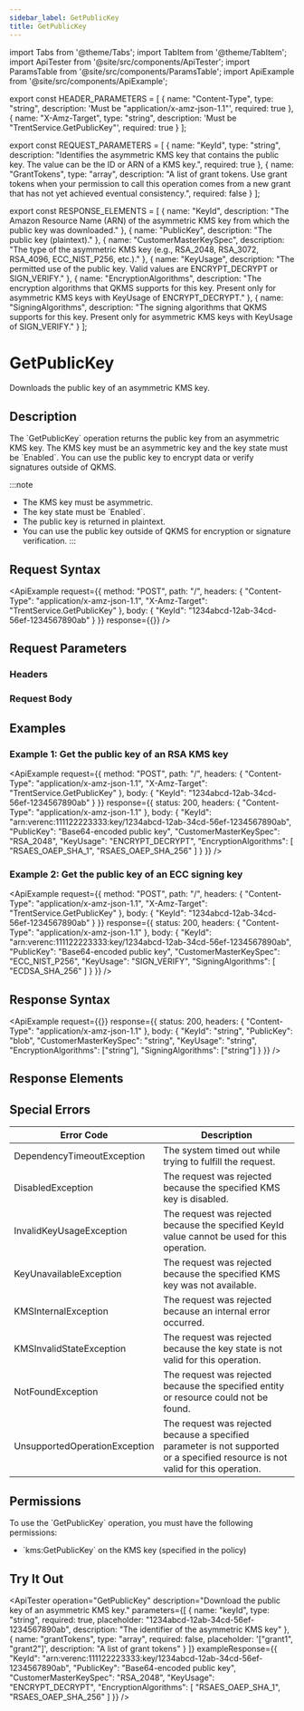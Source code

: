```yaml
---
sidebar_label: GetPublicKey
title: GetPublicKey
---
```


import Tabs from '@theme/Tabs';
import TabItem from '@theme/TabItem';
import ApiTester from '@site/src/components/ApiTester';
import ParamsTable from '@site/src/components/ParamsTable';
import ApiExample from '@site/src/components/ApiExample';

export const HEADER_PARAMETERS = [
  {
    name: "Content-Type",
    type: "string",
    description: 'Must be "application/x-amz-json-1.1"',
    required: true
  },
  {
    name: "X-Amz-Target",
    type: "string", 
    description: 'Must be "TrentService.GetPublicKey"',
    required: true
  }
];

export const REQUEST_PARAMETERS = [
  {
    name: "KeyId",
    type: "string",
    description: "Identifies the asymmetric KMS key that contains the public key. The value can be the ID or ARN of a KMS key.",
    required: true
  },
  {
    name: "GrantTokens",
    type: "array",
    description: "A list of grant tokens. Use grant tokens when your permission to call this operation comes from a new grant that has not yet achieved eventual consistency.",
    required: false
  }
];

export const RESPONSE_ELEMENTS = [
  {
    name: "KeyId",
    description: "The Amazon Resource Name (ARN) of the asymmetric KMS key from which the public key was downloaded."
  },
  {
    name: "PublicKey",
    description: "The public key (plaintext)."
  },
  {
    name: "CustomerMasterKeySpec",
    description: "The type of the asymmetric KMS key (e.g., RSA_2048, RSA_3072, RSA_4096, ECC_NIST_P256, etc.)."
  },
  {
    name: "KeyUsage",
    description: "The permitted use of the public key. Valid values are ENCRYPT_DECRYPT or SIGN_VERIFY."
  },
  {
    name: "EncryptionAlgorithms",
    description: "The encryption algorithms that QKMS supports for this key. Present only for asymmetric KMS keys with KeyUsage of ENCRYPT_DECRYPT."
  },
  {
    name: "SigningAlgorithms",
    description: "The signing algorithms that QKMS supports for this key. Present only for asymmetric KMS keys with KeyUsage of SIGN_VERIFY."
  }
];

# GetPublicKey

Downloads the public key of an asymmetric KMS key.

## Description

The \`GetPublicKey\` operation returns the public key from an asymmetric KMS key. The KMS key must be an asymmetric key and the key state must be \`Enabled\`. You can use the public key to encrypt data or verify signatures outside of QKMS.

:::note
- The KMS key must be asymmetric.
- The key state must be \`Enabled\`.
- The public key is returned in plaintext.
- You can use the public key outside of QKMS for encryption or signature verification.
:::

## Request Syntax

<ApiExample
  request={{
    method: "POST",
    path: "/",
    headers: {
      "Content-Type": "application/x-amz-json-1.1",
      "X-Amz-Target": "TrentService.GetPublicKey"
    },
    body: {
      "KeyId": "1234abcd-12ab-34cd-56ef-1234567890ab"
    }
  }}
  response={{}}
/>

## Request Parameters

### Headers

<ParamsTable parameters={HEADER_PARAMETERS} />

### Request Body

<ParamsTable parameters={REQUEST_PARAMETERS} />

## Examples

### Example 1: Get the public key of an RSA KMS key

<ApiExample
  request={{
    method: "POST",
    path: "/",
    headers: {
      "Content-Type": "application/x-amz-json-1.1",
      "X-Amz-Target": "TrentService.GetPublicKey"
    },
    body: {
      "KeyId": "1234abcd-12ab-34cd-56ef-1234567890ab"
    }
  }}
  response={{
    status: 200,
    headers: {
      "Content-Type": "application/x-amz-json-1.1"
    },
    body: {
      "KeyId": "arn:verenc:111122223333:key/1234abcd-12ab-34cd-56ef-1234567890ab",
      "PublicKey": "Base64-encoded public key",
      "CustomerMasterKeySpec": "RSA_2048",
      "KeyUsage": "ENCRYPT_DECRYPT",
      "EncryptionAlgorithms": [
        "RSAES_OAEP_SHA_1",
        "RSAES_OAEP_SHA_256"
      ]
    }
  }}
/>

### Example 2: Get the public key of an ECC signing key

<ApiExample
  request={{
    method: "POST",
    path: "/",
    headers: {
      "Content-Type": "application/x-amz-json-1.1",
      "X-Amz-Target": "TrentService.GetPublicKey"
    },
    body: {
      "KeyId": "1234abcd-12ab-34cd-56ef-1234567890ab"
    }
  }}
  response={{
    status: 200,
    headers: {
      "Content-Type": "application/x-amz-json-1.1"
    },
    body: {
      "KeyId": "arn:verenc:111122223333:key/1234abcd-12ab-34cd-56ef-1234567890ab",
      "PublicKey": "Base64-encoded public key",
      "CustomerMasterKeySpec": "ECC_NIST_P256",
      "KeyUsage": "SIGN_VERIFY",
      "SigningAlgorithms": [
        "ECDSA_SHA_256"
      ]
    }
  }}
/>

## Response Syntax

<ApiExample
  request={{}}
  response={{
    status: 200,
    headers: {
      "Content-Type": "application/x-amz-json-1.1"
    },
    body: {
      "KeyId": "string",
      "PublicKey": "blob",
      "CustomerMasterKeySpec": "string",
      "KeyUsage": "string",
      "EncryptionAlgorithms": ["string"],
      "SigningAlgorithms": ["string"]
    }
  }}
/>

## Response Elements

<ParamsTable responseElements={RESPONSE_ELEMENTS} type="response" />

## Special Errors

| Error Code | Description |
|------------|-------------|
| DependencyTimeoutException | The system timed out while trying to fulfill the request. |
| DisabledException | The request was rejected because the specified KMS key is disabled. |
| InvalidKeyUsageException | The request was rejected because the specified KeyId value cannot be used for this operation. |
| KeyUnavailableException | The request was rejected because the specified KMS key was not available. |
| KMSInternalException | The request was rejected because an internal error occurred. |
| KMSInvalidStateException | The request was rejected because the key state is not valid for this operation. |
| NotFoundException | The request was rejected because the specified entity or resource could not be found. |
| UnsupportedOperationException | The request was rejected because a specified parameter is not supported or a specified resource is not valid for this operation. |

## Permissions

To use the \`GetPublicKey\` operation, you must have the following permissions:
- \`kms:GetPublicKey\` on the KMS key (specified in the policy)

## Try It Out

<ApiTester
  operation="GetPublicKey"
  description="Download the public key of an asymmetric KMS key."
  parameters={[
    {
      name: "keyId",
      type: "string",
      required: true,
      placeholder: "1234abcd-12ab-34cd-56ef-1234567890ab",
      description: "The identifier of the asymmetric KMS key"
    },
    {
      name: "grantTokens",
      type: "array",
      required: false,
      placeholder: '["grant1", "grant2"]',
      description: "A list of grant tokens"
    }
  ]}
  exampleResponse={{
    "KeyId": "arn:verenc:111122223333:key/1234abcd-12ab-34cd-56ef-1234567890ab",
    "PublicKey": "Base64-encoded public key",
    "CustomerMasterKeySpec": "RSA_2048",
    "KeyUsage": "ENCRYPT_DECRYPT",
    "EncryptionAlgorithms": [
      "RSAES_OAEP_SHA_1",
      "RSAES_OAEP_SHA_256"
    ]
  }}
/> 